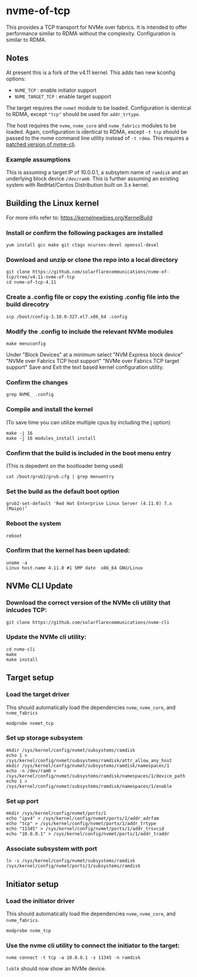 # nvme-of-tcp

This provides a TCP transport for NVMe over fabrics. 
It is intended to offer performance similar to RDMA without the complexity.
Configuration is similar to RDMA.

## Notes

At present this is a fork of the v4.11 kernel. This adds two new kconfig options:

- `NVME_TCP` : enable initiator support
- `NVME_TARGET_TCP` : enable target support

The target requires the `nvmet` module to be loaded. Configuration is identical to RDMA, except `"tcp"` should be used for `addr_trtype`.

The host requires the `nvme`, `nvme_core` and `nvme_fabrics` modules to be loaded. Again, configuration is identical to RDMA, except `-t tcp` should be passed to the nvme command line utility instead of `-t rdma`. This requires a [patched version of nvme-cli](https://github.com/solarflarecommunications/nvme-cli/).

### Example assumptions

This is assuming a target IP of 10.0.0.1, a subsytem name of `ramdisk` and an underlying block device `/dev/ram0`.
This is further assuming an existing system with RedHat/Centos Distribution built on 3.x kernel. 

## Building the Linux kernel
For more info refer to: https://kernelnewbies.org/KernelBuild

### Install or confirm the following packages are installed
```
yum install gcc make git ctags ncurses-devel openssl-devel
```

### Download and unzip or clone the repo into a local directory
```
git clone https://github.com/solarflarecommunications/nvme-of-tcp/tree/v4.11-nvme-of-tcp
cd nvme-of-tcp-4.11
```
### Create a .config file or copy the existing .config file into the build direcotry
```
scp /boot/config-3.10.0-327.el7.x86_64 .config
```
### Modify the .config to include the relevant NVMe modules
```
make menuconfig
```
Under "Block Devices" at a minimum select 
"NVM Express block device"
"NVMe over Fabrics TCP host support"
"NVMe over Fabrics TCP target support"
Save and Exit the text based kernel configuration utility. 

### Confirm the changes
```
grep NVME_ .config
```
### Compile and install the kernel 
(To save time you can utilize multiple cpus by including the j option)
```
make -j 16
make -j 16 modules_install install 
```
### Confirm that the build is included in the boot menu entry
(This is depedent on the bootloader being used)
```
cat /boot/grub2/grub.cfg | grep menuentry
```
### Set the build as the default boot option
```
grub2-set-default 'Red Hat Enterprise Linux Server (4.11.0) 7.x (Maipo)’
```
### Reboot the system
```
reboot
```
### Confirm that the kernel has been updated:
```
uname -a 
Linux host.name 4.11.0 #1 SMP date  x86_64 GNU/Linux
```

## NVMe CLI Update
### Download the correct version of the NVMe cli utility that inlcudes TCP:
```
git clone https://github.com/solarflarecommunications/nvme-cli
```
### Update the NVMe cli utility:
```
cd nvme-cli
make
make install
```
## Target setup

### Load the target driver
This should automatically load the dependencies `nvme`, `nvme_core`, and `nvme_fabrics`
```
modprobe nvmet_tcp
```
### Set up storage subsystem
```
mkdir /sys/kernel/config/nvmet/subsystems/ramdisk
echo 1 > /sys/kernel/config/nvmet/subsystems/ramdisk/attr_allow_any_host
mkdir /sys/kernel/config/nvmet/subsystems/ramdisk/namespaces/1
echo -n /dev/ram0 > /sys/kernel/config/nvmet/subsystems/ramdisk/namespaces/1/device_path
echo 1 > /sys/kernel/config/nvmet/subsystems/ramdisk/namespaces/1/enable
```
### Set up port
```
mkdir /sys/kernel/config/nvmet/ports/1
echo "ipv4" > /sys/kernel/config/nvmet/ports/1/addr_adrfam
echo "tcp" > /sys/kernel/config/nvmet/ports/1/addr_trtype
echo "11345" > /sys/kernel/config/nvmet/ports/1/addr_trsvcid
echo "10.0.0.1" > /sys/kernel/config/nvmet/ports/1/addr_traddr
```
### Associate subsystem with port
```
ln -s /sys/kernel/config/nvmet/subsystems/ramdisk /sys/kernel/config/nvmet/ports/1/subsystems/ramdisk
```

## Initiator setup

### Load the initiator driver
This should automatically load the dependencies `nvme`, `nvme_core`, and `nvme_fabrics`.
```
modprobe nvme_tcp
```
### Use the nvme cli utility to connect the initiator to the target:
```
nvme connect -t tcp -a 10.0.0.1 -s 11345 -n ramdisk
```
`lsblk` should now show an NVMe device.

